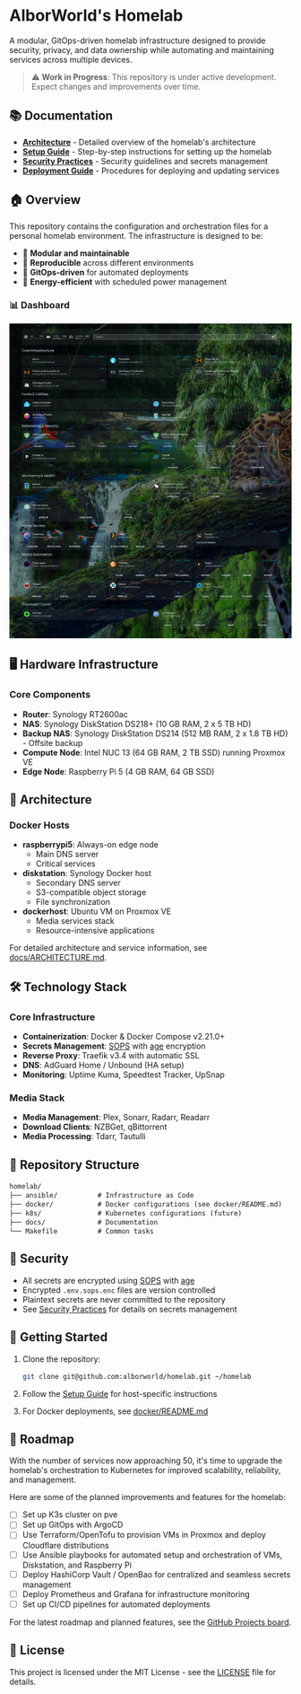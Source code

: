 # AlborWorld's Homelab

A modular, GitOps-driven homelab infrastructure designed to provide security, privacy, and data ownership while automating and maintaining services across multiple devices.

> ⚠️ **Work in Progress**: This repository is under active development. Expect changes and improvements over time.

## 📚 Documentation

- [**Architecture**](docs/ARCHITECTURE.md) - Detailed overview of the homelab's architecture
- [**Setup Guide**](docs/SETUP.md) - Step-by-step instructions for setting up the homelab
- [**Security Practices**](docs/SECURITY.md) - Security guidelines and secrets management
- [**Deployment Guide**](docs/DEPLOYMENT.md) - Procedures for deploying and updating services

## 🏠 Overview

This repository contains the configuration and orchestration files for a personal homelab environment. The infrastructure is designed to be:
- 🔄 **Modular and maintainable**
- 🔄 **Reproducible** across different environments
- 🔄 **GitOps-driven** for automated deployments
- 🔄 **Energy-efficient** with scheduled power management

### 📊 Dashboard

![Homelab Dashboard](docs/images/dashboard.png)

## 🖥️ Hardware Infrastructure

### Core Components
- **Router**: Synology RT2600ac
- **NAS**: Synology DiskStation DS218+ (10 GB RAM, 2 x 5 TB HD)
- **Backup NAS**: Synology DiskStation DS214 (512 MB RAM, 2 x 1.8 TB HD) - Offsite backup
- **Compute Node**: Intel NUC 13 (64 GB RAM, 2 TB SSD) running Proxmox VE
- **Edge Node**: Raspberry Pi 5 (4 GB RAM, 64 GB SSD)

## 🧩 Architecture

### Docker Hosts
- **raspberrypi5**: Always-on edge node
  - Main DNS server
  - Critical services
- **diskstation**: Synology Docker host
  - Secondary DNS server
  - S3-compatible object storage
  - File synchronization
- **dockerhost**: Ubuntu VM on Proxmox VE
  - Media services stack
  - Resource-intensive applications

For detailed architecture and service information, see [docs/ARCHITECTURE.md](docs/ARCHITECTURE.md).

## 🛠️ Technology Stack

### Core Infrastructure
- **Containerization**: Docker & Docker Compose v2.21.0+
- **Secrets Management**: [SOPS](https://github.com/getsops/sops) with [age](https://github.com/FiloSottile/age) encryption
- **Reverse Proxy**: Traefik v3.4 with automatic SSL
- **DNS**: AdGuard Home / Unbound (HA setup)
- **Monitoring**: Uptime Kuma, Speedtest Tracker, UpSnap

### Media Stack
- **Media Management**: Plex, Sonarr, Radarr, Readarr
- **Download Clients**: NZBGet, qBittorrent
- **Media Processing**: Tdarr, Tautulli

## 📁 Repository Structure

```
homelab/
├── ansible/          # Infrastructure as Code
├── docker/           # Docker configurations (see docker/README.md)
├── k8s/              # Kubernetes configurations (future)
├── docs/             # Documentation
└── Makefile          # Common tasks
```

## 🔐 Security

- All secrets are encrypted using [SOPS](https://github.com/mozilla/sops) with [age](https://github.com/FiloSottile/age)
- Encrypted `.env.sops.enc` files are version controlled
- Plaintext secrets are never committed to the repository
- See [Security Practices](docs/SECURITY.md) for details on secrets management

## 🚀 Getting Started

1. Clone the repository:
   ```bash
   git clone git@github.com:alborworld/homelab.git ~/homelab
   ```

2. Follow the [Setup Guide](docs/SETUP.md) for host-specific instructions

3. For Docker deployments, see [docker/README.md](docker/README.md)

## 🚧 Roadmap

With the number of services now approaching 50, it's time to upgrade the homelab's orchestration to Kubernetes for improved scalability, reliability, and management.

Here are some of the planned improvements and features for the homelab:

- [ ] Set up K3s cluster on pve
- [ ] Set up GitOps with ArgoCD
- [ ] Use Terraform/OpenTofu to provision VMs in Proxmox and deploy Cloudflare distributions
- [ ] Use Ansible playbooks for automated setup and orchestration of VMs, Diskstation, and Raspberry Pi
- [ ] Deploy HashiCorp Vault / OpenBao for centralized and seamless secrets management
- [ ] Deploy Prometheus and Grafana for infrastructure monitoring
- [ ] Set up CI/CD pipelines for automated deployments

For the latest roadmap and planned features, see the [GitHub Projects board](https://github.com/users/alborworld/projects/3/views/4).

## 📄 License

This project is licensed under the MIT License - see the [LICENSE](LICENSE) file for details.